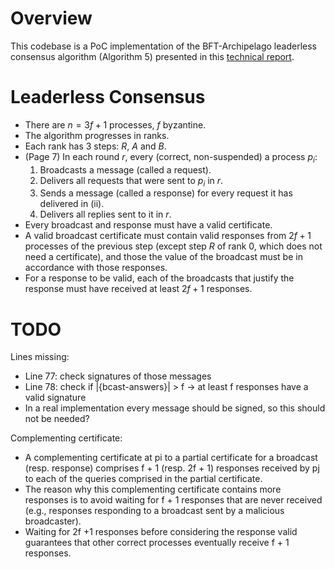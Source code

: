 # Overview 
This codebase is a PoC implementation of the BFT-Archipelago leaderless consensus algorithm (Algorithm 5) presented in this [technical report](https://infoscience.epfl.ch/entities/publication/dcd9f339-a6fc-4b35-a3a3-beda85890adb).

# Leaderless Consensus
- There are $n=3f+1$ processes, $f$ byzantine. 
- The algorithm progresses in ranks.
- Each rank has 3 steps: $R$, $A$ and $B$.
- (Page 7) In each round $r$, every (correct, non-suspended) a process $p_i$:
  1. Broadcasts a message (called a request).
  2. Delivers all requests that were sent to $p_i$ in $r$.
  3. Sends a message (called a response) for every request it has delivered in (ii).
  4. Delivers all replies sent to it in $r$.
- Every broadcast and response must have a valid certificate.
- A valid broadcast certificate must contain valid responses from $2f+1$ processes of the previous step (except step $R$ of rank 0, which does not need a certificate), and those the value of the broadcast must be in accordance with those responses.
- For a response to be valid, each of the broadcasts that justify the response must have received at least $2f+1$ responses.

# TODO
Lines missing:
- Line 77: check signatures of those messages 
- Line 78: check if |{bcast-answers}| > f -> at least f responses have a valid signature
- In a real implementation every message should be signed, so this should not be needed?

Complementing certificate:
- A complementing certificate at pi to a partial certificate for a broadcast (resp. response) comprises f + 1 (resp. 2f + 1) responses received by pj to each of the queries comprised in the partial certificate. 
- The reason why this complementing certificate contains more responses is to avoid waiting for f + 1 responses that are never received (e.g., responses responding to a broadcast sent by a malicious broadcaster). 
- Waiting for 2f +1 responses before considering the response valid guarantees that other correct processes eventually receive f + 1 responses. 

